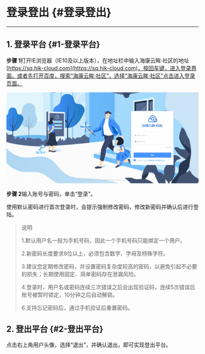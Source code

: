 # 登录登出 {#登录登出}

---

## 1. 登录平台 {#1-登录平台}

**步骤 1**打开IE浏览器（IE10及以上版本），在地址栏中输入海康云眸·社区的地址[https://sq.hik-cloud.com](https://sq.hik-cloud.com)，按回车键，进入登录界面。或者先打开百度，搜索“海康云眸·社区”，选择“海康云眸·社区”点击进入登录页面。

![](/assets/deng-lu-deng-chu.jpg)

**步骤 2**输入账号与密码，单击“登录”。

使用默认密码进行首次登录时，会提示强制修改密码，修改新密码并确认后进行登陆。

> 说明
>
> 1.默认用户名一般为手机号码，因此一个手机号码只能绑定一个用户。
>
> 2.新密码长度要求8位以上，必须包含数字、字母及特殊字符。
>
> 3.建议您定期修改密码，并设置密码复杂度较高的密码，以避免引起不必要的损失；长期使用固定、简单密码存在泄漏风险。
>
> 4.登录时，用户名或密码连续三次错误之后会出现验证码，连续5次错误后账号被暂时锁定，10分钟之后自动解锁。
>
> 6.支持忘记密码后，通过手机验证后重置密码。

#### 

## 2. 登出平台 {#2-登出平台}

点击右上角用户头像，选择“退出”，并确认退出，即可实现登出平台。

